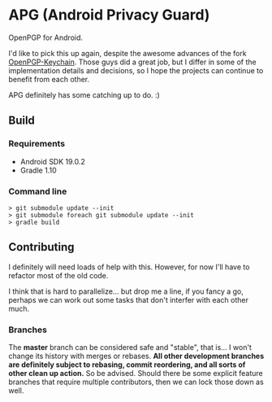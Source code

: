 APG (Android Privacy Guard)
===========================

OpenPGP for Android.

I'd like to pick this up again, despite the awesome advances of the fork [OpenPGP-Keychain](https://github.com/openpgp-keychain/openpgp-keychain/). Those guys did a great job, but I differ in some of the implementation details and decisions, so I hope the projects can continue to benefit from each other.

APG definitely has some catching up to do. :)

## Build

### Requirements

 * Android SDK 19.0.2
 * Gradle 1.10

### Command line
```
> git submodule update --init
> git submodule foreach git submodule update --init
> gradle build
```

## Contributing
I definitely will need loads of help with this. However, for now I'll have to refactor most of the old code.

I think that is hard to parallelize... but drop me a line, if you fancy a go, perhaps we can work out some tasks that don't interfer with each other much.

### Branches
The **master** branch can be considered safe and "stable", that is... I won't change its history with merges or rebases.
**All other development branches are definitely subject to rebasing, commit reordering, and all sorts of other clean up action.**
So be advised. Should there be some explicit feature branches that require multiple contributors, then we can lock those down as well.
